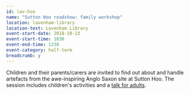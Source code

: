 ```yaml
---
id: lav-hoo
name: "Sutton Hoo roadshow: family workshop"
location: lavenham-library
location-text: Lavenham Library
event-start-date: 2018-10-23
event-start-time: 1030
event-end-time: 1230
event-category: half-term
breadcrumb: y
---
```


Children and their parents/carers are invited to find out about and handle artefacts from the awe-inspiring Anglo Saxon site at Sutton Hoo. The session includes children's activities and a [talk for adults](/events/lavenham-2018-10-23-sutton-hoo-adults/).
